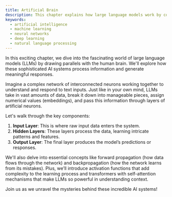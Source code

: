 ```yaml
---
title: Artificial Brain
description: This chapter explains how large language models work by comparing them to the human brain and breaking down their neural network architecture.
keywords:
  - artificial intelligence
  - machine learning
  - neural networks
  - deep learning
  - natural language processing
---
```


In this exciting chapter, we dive into the fascinating world of large language models (LLMs) by drawing parallels with the human brain. We'll explore how these sophisticated AI systems process information and generate meaningful responses.

Imagine a complex network of interconnected neurons working together to understand and respond to text inputs. Just like in your own mind, LLMs take in vast amounts of data, break it down into manageable pieces, assign numerical values (embeddings), and pass this information through layers of artificial neurons.

Let's walk through the key components:

1. **Input Layer**: This is where raw input data enters the system.
2. **Hidden Layers**: These layers process the data, learning intricate patterns and features.
3. **Output Layer**: The final layer produces the model’s predictions or responses.

We'll also delve into essential concepts like forward propagation (how data flows through the network) and backpropagation (how the network learns from its mistakes). Plus, we’ll introduce activation functions that add complexity to the learning process and transformers with self-attention mechanisms that make LLMs so powerful in understanding context.

Join us as we unravel the mysteries behind these incredible AI systems!